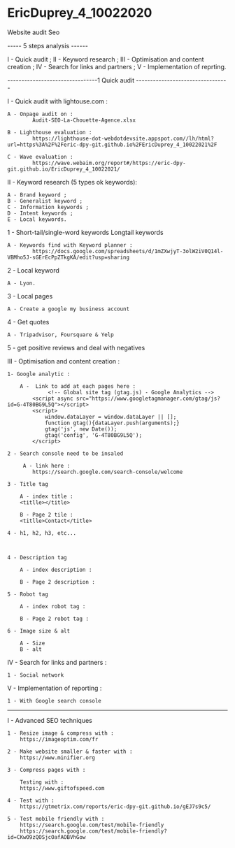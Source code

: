 # EricDuprey_4_10022020

Website audit Seo

----- 5 steps analysis ------

I - Quick audit ;
II - Keyword research ;
III - Optimisation and content creation ;
IV - Search for links and partners ;
V - Implementation of reprting.

--------------------------------1 Quick audit ---------------------------------

I - Quick audit with lightouse.com :

    A - Onpage audit on :
            Audit-SEO-La-Chouette-Agence.xlsx

    B - Lighthouse evaluation :
            https://lighthouse-dot-webdotdevsite.appspot.com//lh/html?url=https%3A%2F%2Feric-dpy-git.github.io%2FEricDuprey_4_10022021%2F

    C - Wave evaluation :
            https://wave.webaim.org/report#/https://eric-dpy-git.github.io/EricDuprey_4_10022021/

II - Keyword research (5 types ok keywords):

    A - Brand keyword ;
    B - Generalist keyword ;
    C - Information keywords ;
    D - Intent keywords ;
    E - Local keywords.

1 - Short-tail/single-word keywords Longtail keywords

    A - Keywords find with Keyword planner :
            https://docs.google.com/spreadsheets/d/1mZXwjyT-3olW2iV0Q14l-VBMho5J-sGErEcPpZTkgKA/edit?usp=sharing

2 - Local keyword

    A - Lyon.

3 - Local pages

    A - Create a google my business account

4 - Get quotes

    A - Tripadvisor, Foursquare & Yelp

5 - get positive reviews and deal with negatives

III - Optimisation and content creation :

    1- Google analytic :

        A -  Link to add at each pages here :
                 <!-- Global site tag (gtag.js) - Google Analytics -->
            <script async src="https://www.googletagmanager.com/gtag/js?id=G-4T80BG9L5Q"></script>
            <script>
                window.dataLayer = window.dataLayer || [];
                function gtag(){dataLayer.push(arguments);}
                gtag('js', new Date());
                gtag('config', 'G-4T80BG9L5Q');
            </script>

    2 - Search console need to be insaled

         A - link here :
            https://search.google.com/search-console/welcome

    3 - Title tag

        A - index title :
        <titlle></title>

        B - Page 2 tile :
        <titlle>Contact</title>

    4 - h1, h2, h3, etc...



    4 - Description tag

        A - index description :

        B - Page 2 description :

    5 - Robot tag

        A - index robot tag :

        B - Page 2 robot tag :

    6 - Image size & alt

        A - Size
        B - alt

IV - Search for links and partners :

    1 - Social network

V - Implementation of reporting :

    1 - With Google search console

---

I - Advanced SEO techniques

    1 - Resize image & compress with :
        https://imageoptim.com/fr

    2 - Make website smaller & faster with :
        https://www.minifier.org

    3 - Compress pages with :

        Testing with :
        https://www.giftofspeed.com

    4 - Test with :
        https://gtmetrix.com/reports/eric-dpy-git.github.io/gEJ7s9c5/

    5 - Test mobile friendly with :
        https://search.google.com/test/mobile-friendly
        https://search.google.com/test/mobile-friendly?id=CKwO9zQOSjcOafAOBVhGow
